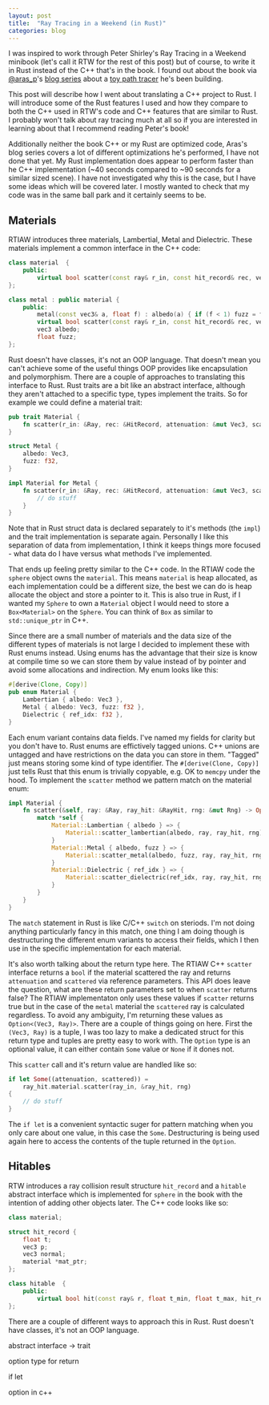 ```yaml
---
layout: post
title:  "Ray Tracing in a Weekend (in Rust)"
categories: blog
---
```


I was inspired to work through Peter Shirley's Ray Tracing in a Weekend minibook (let's call it RTW for the rest of this post) but of course, to write it in Rust instead of the C++ that's in the book. I found out about the book via [@aras_p](https://twitter.com/aras_p)'s [blog series](http://aras-p.info/blog/2018/03/28/Daily-Pathtracer-Part-0-Intro/) about a [toy path tracer](https://github.com/aras-p/ToyPathTracer) he's been building.

This post will describe how I went about translating a C++ project to Rust. I will introduce some of the Rust features I used and how they compare to both the C++ used in RTW's code and C++ features that are similar to Rust. I probably won't talk about ray tracing much at all so if you are interested in learning about that I recommend reading Peter's book!

Additionally neither the book C++ or my Rust are optimized code, Aras's blog series covers a lot of different optimizations he's performed, I have not done that yet. My Rust implementation does appear to perform faster than he C++ implementation (~40 seconds compared to ~90 seconds for a similar sized scene). I have not investigated why this is the case, but I have some ideas which will be covered later. I mostly wanted to check that my code was in the same ball park and it certainly seems to be.

## Materials

RTIAW introduces three materials, Lambertial, Metal and Dielectric. These materials implement a common interface in the C++ code:

```c++
class material  {
    public:
        virtual bool scatter(const ray& r_in, const hit_record& rec, vec3& attenuation, ray& scattered) const = 0;
};

class metal : public material {
    public:
        metal(const vec3& a, float f) : albedo(a) { if (f < 1) fuzz = f; else fuzz = 1; }
        virtual bool scatter(const ray& r_in, const hit_record& rec, vec3& attenuation, ray& scattered) const;
        vec3 albedo;
        float fuzz;
};

```

Rust doesn't have classes, it's not an OOP language. That doesn't mean you can't achieve some of the useful things OOP provides like encapsulation and polymorphism. There are a couple of approaches to translating this interface to Rust. Rust traits are a bit like an abstract interface, although they aren't attached to a specific type, types implement the traits. So for example we could define a material trait:

```rust
pub trait Material {
	fn scatter(r_in: &Ray, rec: &HitRecord, attenuation: &mut Vec3, scattered: &mut Vec) -> bool;
}

struct Metal {
	albedo: Vec3,
	fuzz: f32,
}

impl Material for Metal {
	fn scatter(r_in: &Ray, rec: &HitRecord, attenuation: &mut Vec3, scattered: &mut Vec) -> bool {
		// do stuff
	}
}
```

Note that in Rust struct data is declared separately to it's methods (the `impl`) and the trait implementation is separate again. Personally I like this separation of data from implementation, I think it keeps things more focused - what data do I have versus what methods I've implemented.

That ends up feeling pretty similar to the C++ code. In the  RTIAW code the `sphere` object owns the `material`. This means `material` is heap allocated, as each implementation could be a different size, the best we can do is heap allocate the object and store a pointer to it. This is also true in Rust, if I wanted my `Sphere` to own a `Material` object I would need to store a `Box<Material>` on the `Sphere`. You can think of `Box` as similar to `std::unique_ptr` in C++.

Since there are a small number of materials and the data size of the different types of materials is not large I decided to implement these with Rust enums instead. Using enums has the advantage that their size is know at compile time so we can store them by value instead of by pointer and avoid some allocations and indirection. My enum looks like this:

```rust
#[derive(Clone, Copy)]
pub enum Material {
    Lambertian { albedo: Vec3 },
    Metal { albedo: Vec3, fuzz: f32 },
    Dielectric { ref_idx: f32 },
}

```

Each enum variant contains data fields. I've named my fields for clarity but you don't have to. Rust enums are effictively tagged unions. C++ unions are untagged and have restrictions on the data you can store in them. "Tagged" just means storing some kind of type identifier. The `#[derive(Clone, Copy)]` just tells Rust that this enum is trivially copyable, e.g. OK to `memcpy` under the hood. To implement the `scatter` method we pattern match on the material enum:

```rust
impl Material {
    fn scatter(&self, ray: &Ray, ray_hit: &RayHit, rng: &mut Rng) -> Option<(Vec3, Ray)> {
        match *self {
            Material::Lambertian { albedo } => {
                Material::scatter_lambertian(albedo, ray, ray_hit, rng)
            }
            Material::Metal { albedo, fuzz } => {
                Material::scatter_metal(albedo, fuzz, ray, ray_hit, rng)
            }
            Material::Dielectric { ref_idx } => {
                Material::scatter_dielectric(ref_idx, ray, ray_hit, rng)
            }
        }
    }
}

```

The `match` statement in Rust is like C/C++ `switch` on steriods. I'm not doing anything particularly fancy in this match, one thing I am doing though is destructuring the different enum variants to access their fields, which I then use in the specific implementation for each material.

It's also worth talking about the return type here. The RTIAW C++ `scatter` interface returns a `bool` if the material scattered the ray and returns `attenuation` and `scattered` via reference parameters. This API does leave the question, what are these return parameters set to when `scatter` returns false? The RTIAW implementaton only uses these values if `scatter` returns true but in the case of the `metal` material the `scattered` ray is calculated regardless. To avoid any ambiguity, I'm returning these values as `Option<(Vec3, Ray)>`. There are a couple of things going on here. First the `(Vec3, Ray)` is a tuple, I was too lazy to make a dedicated struct for this return type and tuples are pretty easy to work with. The `Option` type is an optional value, it can either contain `Some` value or `None` if it dones not.

This `scatter` call and it's return value are handled like so:

```rust
if let Some((attenuation, scattered)) =
	ray_hit.material.scatter(ray_in, &ray_hit, rng)
{
	// do stuff
}
```

The `if let` is a convenient syntactic suger for pattern matching when you only care about one value, in this case the `Some`. Destructuring is being used again here to access the contents of the tuple returned in the `Option`.

## Hitables

RTW introduces a ray collision result structure `hit_record` and a `hitable` abstract interface which is implemented for `sphere` in the book with the intention of adding other objects later. The C++ code looks like so:

```c++
class material;

struct hit_record {
    float t;  
    vec3 p;
    vec3 normal; 
    material *mat_ptr;
};

class hitable  {
    public:
        virtual bool hit(const ray& r, float t_min, float t_max, hit_record& rec) const = 0;
};
```

There are a couple of different ways to approach this in Rust. Rust doesn't have classes, it's not an OOP language.

abstract interface -> trait

option type for return

if let

option in c++

